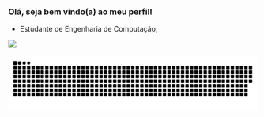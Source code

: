 ### Olá, seja bem vindo(a) ao meu perfil!


- Estudante de Engenharia de Computação;


<img height="180em" src="https://github-readme-stats.vercel.app/api/top-langs/?username=liviafort&layout=compact&langs_count=7&theme=dark"/>
</div>

![Snake animation](https://github.com/liviafort/liviafort/blob/output/github-contribution-grid-snake.svg)
 

